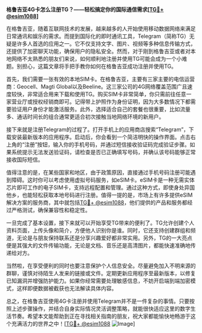 **格鲁吉亚4G卡怎么注册TG？——轻松搞定你的国际通信需求[[TG💪+ @esim1088](https://t.me/s/esim1088)]**

在格鲁吉亚，随着互联网技术的发展，越来越多的人开始使用移动数据网络来满足日常通讯和娱乐的需求。而提到国际化的即时通讯工具，Telegram（简称TG）无疑是许多人首选的应用之一。它不仅支持文字、图片、视频等多种信息传输方式，还提供了加密聊天功能，确保用户的隐私安全。然而，对于刚到格鲁吉亚或者对本地网络不太熟悉的朋友们来说，如何顺利地注册并使用TG可能会成为一个小难题。别担心，这篇文章将手把手教你如何在格鲁吉亚成功注册并使用TG。

首先，我们需要一张有效的本地SIM卡。在格鲁吉亚，主要有三家主要的电信运营商：Geocell、Magti Global以及Beeline。这三家公司的4G网络覆盖范围广且速度较快，非常适合用来下载和使用TG。购买SIM卡非常简单，你只需前往任意一家营业厅或授权经销商即可。记得带上护照作为身份证明，因为大多数情况下都需要验证用户身份才能激活服务。此外，选择适合自己的套餐也很重要，比如流量多、通话时间长的组合通常更适合初次接触当地网络环境的新用户。

接下来就是注册Telegram的过程了。打开手机上的应用商店搜索“Telegram”，下载安装最新版本的应用程序。启动后，你会看到一个简洁明快的操作界面。点击右上角的“注册”按钮，输入你的手机号码，并通过短信接收验证码完成验证步骤。如果系统提示无法发送验证码，请检查是否已正确填写号码，并确认该号码能够正常接收国际短信。

值得注意的是，在某些国家和地区，由于政策原因，直接通过手机号码注册可能遇到障碍。这时你可以考虑使用虚拟号码服务，如eSIM卡。eSIM卡是一种无需实体芯片即可工作的电子SIM卡，支持远程配置和管理。通过这种方式，即使身处异国他乡，也能轻松获取本地号码进行注册。值得一提的是，市场上有许多提供eSIM解决方案的服务商，其中就包括[TG💪+ @esim1088](https://t.me/s/esim1088)，他们提供的产品和服务都经过严格测试，确保兼容性和稳定性。

一旦完成了基本设置，接下来就可以开始享受TG带来的便利了。TG允许创建个人资料页面，上传头像和简介，方便他人识别你是谁。同时，它还支持创建群组和频道，无论是与朋友保持联系还是分享兴趣爱好都非常实用。另外，TG的一大亮点便是其强大的文件传输功能，无论是文档、音乐还是高清图片，都能快速准确地传递给对方。

当然啦，在享受便利的同时也要注意保护个人信息安全。尽量避免加入不明来源的群聊，谨慎对待陌生人发来的链接或文件。定期更新应用程序至最新版本，以修复已知漏洞并增强防护能力。如果你经常需要处理敏感信息，不妨开启端到端加密模式，这样即便数据被截获也无法解读具体内容。

总之，在格鲁吉亚使用4G卡注册并使用Telegram并不是一件复杂的事情。只要按照上述步骤操作，并结合自身实际情况灵活调整策略，就能很快适应这里的数字生活节奏。希望本文能帮助到正在寻找相关指南的朋友，祝大家都能愉快地畅游于这个充满活力的世界之中！[[TG💪+ @esim1088](https://t.me/s/esim1088) ![Image](https://i.postimg.cc/4NQfJmqS/Snipaste-2025-05-13-00-14-12.png)]